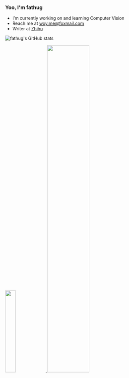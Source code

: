 ### Yoo, I'm fathug

- I’m currently working on and learning Computer Vision  
- Reach me at wxy.me@foxmail.com  
- Writer at [Zhihu](https://www.zhihu.com/people/xiao-le-jiu-hao-4)  

![fathug's GitHub stats](https://github-readme-stats.vercel.app/api?username=fathug&theme=buefy&show_icons=true?count_private=true)  

<div>
  <a href="https://github.com/vn7n24fzkq/github-profile-summary-cards">
    <img src="https://github-profile-summary-cards.vercel.app/api/cards/repos-per-language?username=fathug&theme=github" width="26%" />
  </a>
  <a href="https://github.com/vn7n24fzkq/github-profile-summary-cards">
    <img src="https://github-profile-summary-cards.vercel.app/api/cards/profile-details?username=fathug&theme=github" width="52%" />
  </a>
</div>



<!--
以下内容被注释
部分内容参考：https://github.com/SeptemberHX

**fathug/fathug** is a ✨ _special_ ✨ repository because its `README.md` (this file) appears on your GitHub profile.

Here are some ideas to get you started:

- 🔭 I’m currently working on ...
- 🌱 I’m currently learning ...
- 👯 I’m looking to collaborate on ...
- 🤔 I’m looking for help with ...
- 💬 Ask me about ...
- 📫 How to reach me: ...
- 😄 Pronouns: ...
- ⚡ Fun fact: ...
-->
